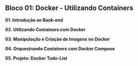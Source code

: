 ## Bloco 01: Docker - Utilizando Containers

**01. Introdução ao Back-end**

**02. Utilizando Containers com Docker**

**03. Manipulação e Criação de Imagens no Docker**

**04. Orquestrando Containers com Docker Compose**

**05. Projeto: Docker Todo-List**

